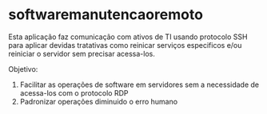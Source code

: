 # softwaremanutencaoremoto
Esta aplicação faz comunicação com ativos de TI usando protocolo SSH para aplicar devidas tratativas como reinicar serviços especificos e/ou reiniciar o servidor sem precisar acessa-los.

Objetivo:
1. Facilitar as operações de software em servidores sem a necessidade de acessa-los com o protocolo RDP
2. Padronizar operações diminuido o erro humano

